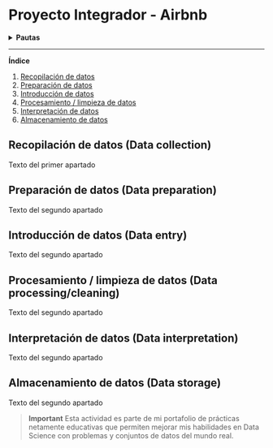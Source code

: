 # Proyecto Integrador - Airbnb

<details>

  **<summary>Pautas</summary>** <div id='id0' />  

**El objetivo de este trabajo práctico es aplicar los conceptos y técnicas aprendidos en el modulo para realizar un análisis exploratorio y descriptivo de un conjunto de datos reales.**

Para realizar el trabajo práctico se deberá seguir los siguientes pasos:

1. Descargar archivos con los datos [indicar la fuente o el enlace].
2. Importar los datos en un la herramienta que deseen utilizar (Power Bi, Python)
3. Realizar una limpieza y validación preliminar de los datos, identificando y tratando posibles valores faltantes, erróneos o atípicos.
4. Realizar un análisis exploratorio de los datos, utilizando los conceptos aprendidos sobe dataviz y estadística para describir las variables y sus relaciones.
5. Responder a las preguntas que plantea el negocio sobre el dataset elegido.
6. Elaborar un texto con las conclusiones de los resultados del análisis, incluyendo una introducción, una descripción de los datos, algunas respuestas a las preguntas planteadas, y unas conclusiones finales.

## AirBnB

![N|Solid](https://piernine.co/wp-content/uploads/elementor/thumbs/Airbnb-red-lrg-1080x675-1-ph818omam1mv695ypg24xjogcbkjrurf7dgvyjglnk.jpeg)

El objetivo que se busca con el análisis de los datos seleccionados es realizar una análisis exploratorio de tipo descriptivo para entender el negocio de airbnb. 
En base al análisis descriptivo encontrar oportunidades de inversión que puedan ser capitalizadas utilizando dicho modelo de negocio.

### Preguntas 

* ¿Qué podemos describir con los datasets acerca del negocio de airbnb?
* ¿Cuál es la mejor forma de invertir en AirBnb?
* ¿Cómo se compara con otras alternativas de inversión?
* Si presentamos nuestras conclusiones a un grupo inversor: ¿Qué propuestas le haríamos?
* ¿En donde sugerimos invertir?
* ¿En qué tipo de propiedad?

### Recursos
| Archivo
| ------ 
| calendar.csv: (incluye datos de ocupación, precio, etc.)  
| listings.csv: Detalle de cada operación de Listing (incluye datos descriptivos de la vivienda (ambientes, host, noches mínimas y máximas, cantidad de reviews)
| reviews.csv Datos de review de los usuarios.

[Ir al inicio de las pautas](#id0)
</details>

---

**Índice**
1. [Recopilación de datos](#id1)
2. [Preparación de datos](#id2)
3. [Introducción de datos](#id3)
4. [Procesamiento / limpieza de datos](#id4)
5. [Interpretación de datos](#id5)
6. [Almacenamiento de datos](#id6)


<div id='id1' />
  
## Recopilación de datos (Data collection)
Texto del primer apartado

<div id='id2' />
  
## Preparación de datos (Data preparation)
Texto del segundo apartado
  
<div id='id3' />
  
## Introducción de datos (Data entry)
Texto del segundo apartado

<div id='id4' />
  
## Procesamiento / limpieza de datos (Data processing/cleaning)
Texto del segundo apartado

<div id='id5' />
  
## Interpretación de datos (Data interpretation)
Texto del segundo apartado

<div id='id6' />
  
## Almacenamiento de datos (Data storage)
Texto del segundo apartado



> **Important** 
> Esta actividad es parte de mi portafolio de prácticas netamente educativas que permiten mejorar mis habilidades en Data Science con problemas y conjuntos de datos del mundo real.
